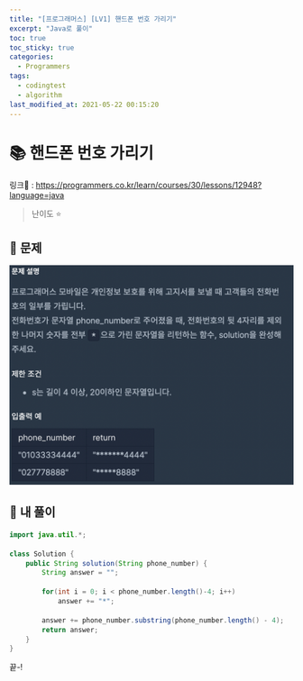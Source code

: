 ```yaml
---
title: "[프로그래머스] [LV1] 핸드폰 번호 가리기"
excerpt: "Java로 풀이"
toc: true
toc_sticky: true
categories:
  - Programmers
tags:
  - codingtest
  - algorithm
last_modified_at: 2021-05-22 00:15:20
---
```


# 📚 핸드폰 번호 가리기
  
링크📎 : <https://programmers.co.kr/learn/courses/30/lessons/12948?language=java>  

>난이도 ⭐️
  
## 📖 문제  
  
![이미지](/assets/images/Programmers/Lv1/46-1.png)
  
## 📝 내 풀이  
  
```java  
import java.util.*;

class Solution {
    public String solution(String phone_number) {
        String answer = "";
        
        for(int i = 0; i < phone_number.length()-4; i++)
            answer += "*";
        
        answer += phone_number.substring(phone_number.length() - 4);
        return answer;
    }
}
```  
  
끝-!
